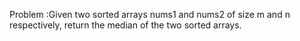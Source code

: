 Problem :Given two sorted arrays nums1 and nums2 of size m and n respectively, return the median of the two sorted arrays.
